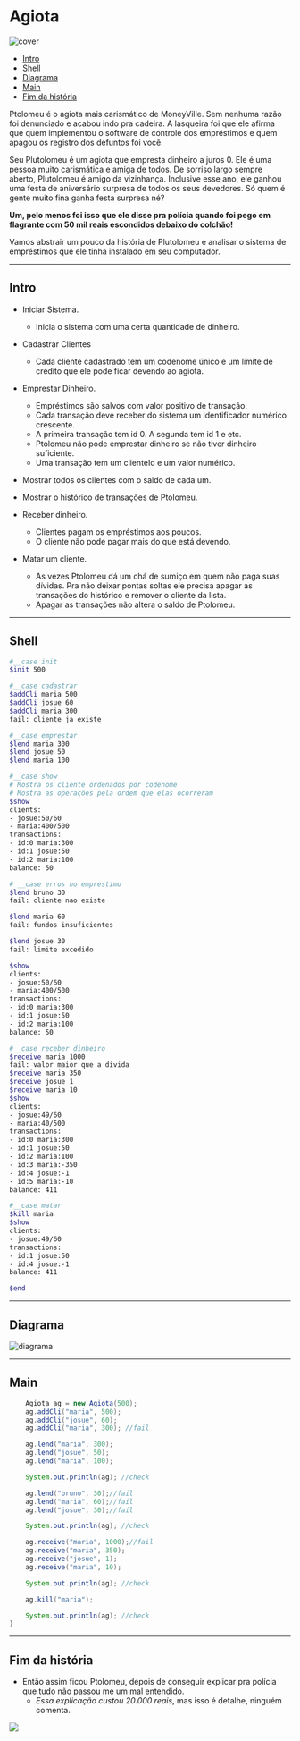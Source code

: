 # Agiota

![cover](cover.jpg)

[](toc)

- [Intro](#intro)
- [Shell](#shell)
- [Diagrama](#diagrama)
- [Main](#main)
- [Fim da história](#fim-da-história)
[](toc)

Ptolomeu é o agiota mais carismático de MoneyVille. Sem nenhuma razão foi denunciado e acabou indo pra cadeira. A lasqueira foi que ele afirma que quem implementou o software de controle dos empréstimos e quem apagou os registro dos defuntos foi você.

Seu Plutolomeu é um agiota que empresta dinheiro a juros 0. Ele é uma pessoa muito carismática e amiga de todos. De sorriso largo sempre aberto, Plutolomeu é amigo da vizinhança. Inclusive esse ano, ele ganhou uma festa de aniversário surpresa de todos os seus devedores. Só quem é gente muito fina ganha festa surpresa né?

**Um, pelo menos foi isso que ele disse pra polícia quando foi pego em flagrante com 50 mil reais escondidos debaixo do colchão!**

Vamos abstrair um pouco da história de Plutolomeu e analisar o sistema de empréstimos que ele tinha instalado em seu computador.

***

## Intro

- Iniciar Sistema.
  - Inicia o sistema com uma certa quantidade de dinheiro.

- Cadastrar Clientes
  - Cada cliente cadastrado tem um codenome único e um limite de crédito que ele pode ficar devendo ao agiota.

- Emprestar Dinheiro.
  - Empréstimos são salvos com valor positivo de transação.
  - Cada transação deve receber do sistema um identificador numérico crescente.
  - A primeira transação tem id 0. A segunda tem id 1 e etc.
  - Ptolomeu não pode emprestar dinheiro se não tiver dinheiro suficiente.
  - Uma transação tem um clienteId e um valor numérico.

- Mostrar todos os clientes com o saldo de cada um.

- Mostrar o histórico de transações de Ptolomeu.

- Receber dinheiro.
  - Clientes pagam os empréstimos aos poucos.
  - O cliente não pode pagar mais do que está devendo.

- Matar um cliente.
  - As vezes Ptolomeu dá um chá de sumiço em quem não paga suas dívidas. Pra não deixar pontas soltas ele precisa apagar as transações do histórico e remover o cliente da lista.
  - Apagar as transações não altera o saldo de Ptolomeu.

***

## Shell

```bash
#__case init
$init 500

#__case cadastrar
$addCli maria 500
$addCli josue 60
$addCli maria 300
fail: cliente ja existe

#__case emprestar
$lend maria 300
$lend josue 50
$lend maria 100

#__case show
# Mostra os cliente ordenados por codenome
# Mostra as operações pela ordem que elas ocorreram
$show
clients:
- josue:50/60
- maria:400/500
transactions:
- id:0 maria:300
- id:1 josue:50
- id:2 maria:100
balance: 50

# __case erros no emprestimo
$lend bruno 30
fail: cliente nao existe

$lend maria 60
fail: fundos insuficientes

$lend josue 30
fail: limite excedido

$show
clients:
- josue:50/60
- maria:400/500
transactions:
- id:0 maria:300
- id:1 josue:50
- id:2 maria:100
balance: 50

#__case receber dinheiro
$receive maria 1000
fail: valor maior que a divida
$receive maria 350
$receive josue 1
$receive maria 10
$show
clients:
- josue:49/60
- maria:40/500
transactions:
- id:0 maria:300
- id:1 josue:50
- id:2 maria:100
- id:3 maria:-350
- id:4 josue:-1
- id:5 maria:-10
balance: 411

#__case matar
$kill maria
$show
clients:
- josue:49/60
transactions:
- id:1 josue:50
- id:4 josue:-1
balance: 411

$end
```

***

## Diagrama
![diagrama](diagrama.png)

***

## Main
```java
    Agiota ag = new Agiota(500);
    ag.addCli("maria", 500);
    ag.addCli("josue", 60);
    ag.addCli("maria", 300); //fail

    ag.lend("maria", 300);
    ag.lend("josue", 50);
    ag.lend("maria", 100);

    System.out.println(ag); //check

    ag.lend("bruno", 30);//fail
    ag.lend("maria", 60);//fail
    ag.lend("josue", 30);//fail

    System.out.println(ag); //check

    ag.receive("maria", 1000);//fail
    ag.receive("maria", 350);
    ag.receive("josue", 1);
    ag.receive("maria", 10);

    System.out.println(ag); //check

    ag.kill("maria");

    System.out.println(ag); //check
}

```

***

## Fim da história

- Então assim ficou Ptolomeu, depois de conseguir explicar pra polícia que tudo não passou me um mal entendido. 
    - *Essa explicação custou 20.000 reais*, mas isso é detalhe, ninguém comenta.

![](ptolomeu.jpg)
